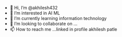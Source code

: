- 👋 Hi, I’m @akhilesh432
- 👀 I’m interested in AI ML
- 🌱 I’m currently learning information technology
- 💞️ I’m looking to collaborate on ...
- 📫 How to reach me ...linked in profile akhilesh patle

<!---
akhilesh432/akhilesh432 is a ✨ special ✨ repository because its `README.md` (this file) appears on your GitHub profile.
You can click the Preview link to take a look at your changes.
--->
